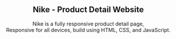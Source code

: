 <div align="center">
  
  <!-- ![GitHub repo size](https://img.shields.io/github/repo-size/Shaad-Imran/funel-product-detail-website) -->
  
  <br />
  <br />
  
  <h2 align="center">Nike - Product Detail Website</h2>

Nike is a fully responsive product detail page, <br />Responsive for all devices, build using HTML, CSS, and JavaScript.

<!-- <a href=""><strong>➥ Live Demo</strong></a> -->

</div>
